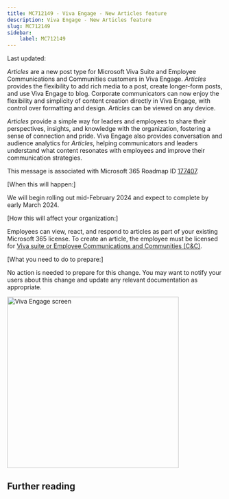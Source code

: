 ```yaml
---
title: MC712149 - Viva Engage - New Articles feature
description: Viva Engage - New Articles feature
slug: MC712149
sidebar:
    label: MC712149
---
```



Last updated: 

<p><i>Articles </i>are a new post type for Microsoft Viva Suite and Employee Communications and Communities customers in Viva Engage. <i>Articles </i>provides&nbsp;the flexibility to add rich media to a post, create longer-form posts, and use Viva Engage to blog. Corporate communicators can now enjoy the flexibility and simplicity of content creation directly in Viva Engage, with control over formatting and design. <i>Articles </i>can be viewed on any device.</p><p><i>Articles </i>provide a simple way for leaders and employees to share their perspectives, insights, and knowledge with the organization, fostering a sense of connection and pride. Viva Engage also provides conversation and audience analytics for <i>Articles</i>, helping communicators and leaders understand what content resonates with employees and improve their communication strategies.</p><p>
</p>
<p>This message is associated with Microsoft 365 Roadmap ID <a href="https://www.microsoft.com/microsoft-365/roadmap?filters=&amp;searchterms=177407" target="_blank">177407</a>.</p>
<p>[When this will happen:]</p>

<p>We will begin rolling out mid-February 2024 and expect to complete by early&nbsp;March 2024. </p><p>[How this will affect your organization:]</p><p>Employees can view, react, and respond to articles as part of your existing Microsoft 365 license. To create an article, the employee must be licensed for <a href="https://www.microsoft.com/microsoft-viva/pricing" target="_blank">Viva suite or Employee Communications and Communities (C&amp;C)</a><i></i>.&nbsp;</p>
<p>[What you need to do to prepare:]<br></p>
<p>No action is needed to prepare for this change. You may want to notify your users about this change and update any relevant documentation as appropriate.</p><p><img src="https://img-prod-cms-rt-microsoft-com.akamaized.net/cms/api/am/imageFileData/RW1hgSD?ver=f436" style="width: 400px;" alt="Viva Engage screen"><br></p><p></p>

## Further reading
